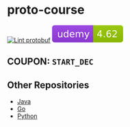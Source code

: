 # proto-course

[![Lint protobuf](https://github.com/Clement-Jean/proto-course/actions/workflows/lint.yaml/badge.svg)](https://github.com/Clement-Jean/proto-course/actions/workflows/lint.yaml) ![Udemy](.github/badges/udemy.svg)

## COUPON: `START_DEC`

## Other Repositories

- [Java](https://github.com/Clement-Jean/proto-java-course)
- [Go](https://github.com/Clement-Jean/proto-go-course)
- [Python](https://github.com/Clement-Jean/proto-python-course)
